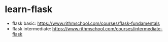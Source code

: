 # learn-flask
- flask basic: https://www.rithmschool.com/courses/flask-fundamentals
- flask intermediate: https://www.rithmschool.com/courses/intermediate-flask